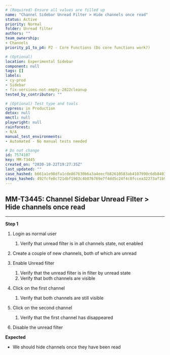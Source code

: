 ```yaml
---
# (Required) Ensure all values are filled up
name: "Channel Sidebar Unread Filter > Hide channels once read"
status: Active
priority: Normal
folder: Unread filter
authors: ""
team_ownership:
- Channels
priority_p1_to_p4: P2 - Core Functions (Do core functions work?)

# (Optional)
location: Experimental Sidebar
component: null
tags: []
labels:
- cy-prod
- Sidebar
- fix-versions-not-empty-2022cleanup
tested_by_contributor: ""

# (Optional) Test type and tools
cypress: in Production
detox: null
mmctl: null
playwright: null
rainforest:
- N/A
manual_test_environments:
- Automated - No manual tests needed

# Do not change
id: 7574107
key: MM-T3445
created_on: "2020-10-22T19:27:35Z"
last_updated: ""
case_hashed: b661a1e98dfa1cde867630b6a3a4eecfb82610583ab4107990c6db84033cf9cc36bf3c82ec7a2035eb14d733a97bd868
steps_hashed: 492fcfe0c721dbf1903c4b076769e7f4dd5c24f4c0fccea32273af1b9e4fbf2022e70c9a0eef281758b762c2144588f2
---
```


<!-- (Auto-generated) Based on frontmatter's "key" and "name" -->

## MM-T3445: Channel Sidebar Unread Filter > Hide channels once read

---

**Step 1**

1. Login as normal user

   1. Verify that unread filter is in all channels state, not enabled

2. Create a couple of new channels, both of which are unread

3. Enable Unread filter

   1. Verify that the unread filter is in filter by unread state
   2. Verify that both channels are visible

4. Click on the first channel

   1. Verify that both channels are still visible

5. Click on the second channel

   1. Verify that the first channel has disappeared

6. Disable the unread filter

**Expected**

- We should hide channels once they have been read
